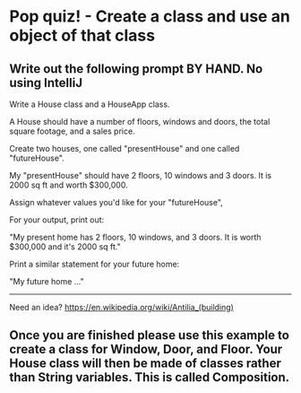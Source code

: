 # Pop quiz! - Create a class and use an object of that class
## Write out the following prompt BY HAND. No using IntelliJ



Write a House class and a HouseApp class.

A House should have a number of floors, windows and doors, the total square footage, and a sales price.

Create two houses, one called "presentHouse" and one called "futureHouse". 

My "presentHouse" should have 2 floors, 10 windows and 3 doors. It is 2000 sq ft and worth $300,000.

Assign whatever values you'd like for your "futureHouse",


For your output, print out:

"My present home has 2 floors, 10 windows, and 3 doors. It is worth $300,000 and it's 2000 sq ft."

Print a similar statement for your future home:

"My future home ..."  


<hr/>

Need an idea?
https://en.wikipedia.org/wiki/Antilia_(building)


## Once you are finished please use this example to create a class for Window, Door, and Floor. Your House class will then be made of classes rather than String variables. This is called Composition.
